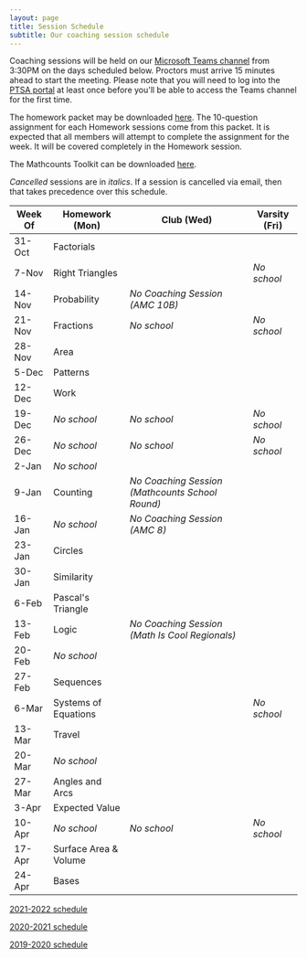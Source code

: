 ```yaml
---
layout: page
title: Session Schedule
subtitle: Our coaching session schedule
---
```


Coaching sessions will be held on our 
[Microsoft Teams channel](https://teams.microsoft.com/l/channel/19%3a732a7f9358af4a37affd3f56a592fbee%40thread.tacv2/General?groupId=1820c33d-ed0b-4685-9f38-c1b24c841dad&tenantId=f2d61132-f6d6-42d2-b97f-caa2960fb0f7)
from 3:30PM on the days scheduled below. Proctors must arrive 15 minutes ahead to start the meeting. Please note that you will need to log into the 
[PTSA portal](https://rmsptsa.sharepoint.com/sites/MathClub) at least once before you'll be able to access the Teams channel for the first time.

The homework packet may be downloaded [here](/files/Homework%20Packet.pdf). The 10-question assignment for each Homework
sessions come from this packet. It is expected that all members will attempt to complete the assignment 
for the week. It will be covered completely in the Homework session.

The Mathcounts Toolkit can be downloaded [here](/files/Mathcounts%20Toolkit.pdf).

_Cancelled_ sessions are in _italics_. If a session is cancelled via email, then that takes precedence over this schedule.

| Week Of	| Homework (Mon)		| Club (Wed)  | Varsity (Fri) |
| ----------|-------------			| ----------- | ----------- |
| 31-Oct	| Factorials			|  |  |
| 7-Nov 	| Right Triangles		|  | _No school_ |
| 14-Nov	| Probability			| _No Coaching Session (AMC 10B)_ |  |
| 21-Nov	| Fractions				| _No school_ | _No school_ |
| 28-Nov	| Area					|  |  |
| 5-Dec		| Patterns				|  |  |
| 12-Dec	| Work					|  |  |
| 19-Dec	| _No school_    		| _No school_ | _No school_ |
| 26-Dec	| _No school_			| _No school_ | _No school_ |
| 2-Jan		| _No school_ 			|  |  |
| 9-Jan		| Counting				| _No Coaching Session (Mathcounts School Round)_ |  |
| 16-Jan	| _No school_			| _No Coaching Session (AMC 8)_ |  |
| 23-Jan	| Circles				|  |  |
| 30-Jan	| Similarity			|  |  |
| 6-Feb		| Pascal's Triangle		|  |  |
| 13-Feb	| Logic					| _No Coaching Session (Math Is Cool Regionals)_ |  |
| 20-Feb	| _No school_ 			|  |  |
| 27-Feb	| Sequences				|  |  |
| 6-Mar	    | Systems of Equations	|  | _No school_ |
| 13-Mar	| Travel    			|  |  |
| 20-Mar	| _No school_			|  |  |
| 27-Mar	| Angles and Arcs		|  |  |
| 3-Apr		| Expected Value		|  |  |
| 10-Apr	| _No school_			|  _No school_ | _No school_ |
| 17-Apr	| Surface Area & Volume |  |  |
| 24-Apr	| Bases					|  |  |

[2021-2022 schedule](/schedule-2122.md)

[2020-2021 schedule](/schedule-2021.md)

[2019-2020 schedule](/schedule-1920.md)
